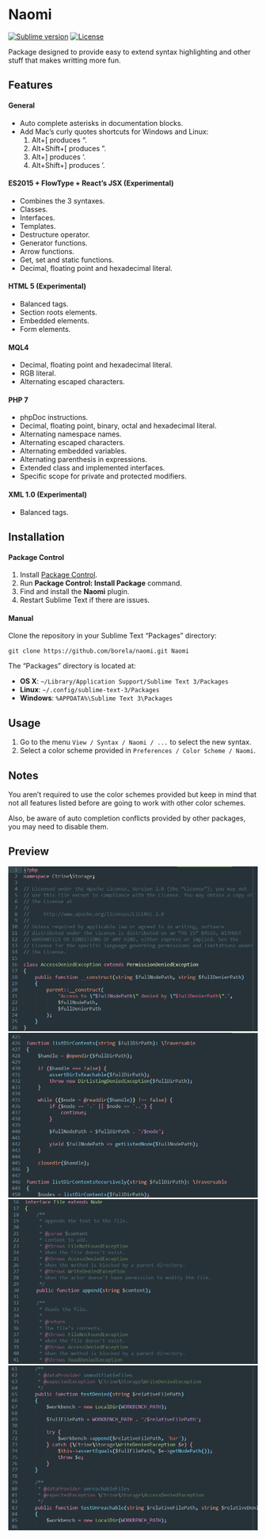 # Naomi

[![Sublime version](https://img.shields.io/badge/sublime%203->%3D3084-orange.svg?style=flat-square)][sublime]
[![License](http://img.shields.io/:license-apache-blue.svg?style=flat-square)](LICENSE.md)

Package designed to provide easy to extend syntax highlighting and other stuff
that makes writting more fun.

## Features

#### General

* Auto complete asterisks in documentation blocks.
* Add Mac’s curly quotes shortcuts for Windows and Linux:
    1. Alt+[ produces “.
    2. Alt+Shift+[ produces ”.
    3. Alt+] produces ‘.
    4. Alt+Shift+] produces ’.

#### ES2015 + FlowType + React’s JSX (Experimental)

* Combines the 3 syntaxes.
* Classes.
* Interfaces.
* Templates.
* Destructure operator.
* Generator functions.
* Arrow functions.
* Get, set and static functions.
* Decimal, floating point and hexadecimal literal.

#### HTML 5 (Experimental)

* Balanced tags.
* Section roots elements.
* Embedded elements.
* Form elements.

#### MQL4

* Decimal, floating point and hexadecimal literal.
* RGB literal.
* Alternating escaped characters.

#### PHP 7

* phpDoc instructions.
* Decimal, floating point, binary, octal and hexadecimal literal.
* Alternating namespace names.
* Alternating escaped characters.
* Alternating embedded variables.
* Alternating parenthesis in expressions.
* Extended class and implemented interfaces.
* Specific scope for private and protected modifiers.

#### XML 1.0 (Experimental)

* Balanced tags.

## Installation

#### Package Control

1. Install [Package Control](https://packagecontrol.io/installation).
2. Run **Package Control: Install Package** command.
3. Find and install the **Naomi** plugin.
4. Restart Sublime Text if there are issues.

#### Manual

Clone the repository in your Sublime Text “Packages” directory:

    git clone https://github.com/borela/naomi.git Naomi

The “Packages” directory is located at:

* **OS X**: `~/Library/Application Support/Sublime Text 3/Packages`
* **Linux**: `~/.config/sublime-text-3/Packages`
* **Windows**: `%APPDATA%\Sublime Text 3\Packages`

## Usage

1. Go to the menu `View / Syntax / Naomi / ...` to select the new syntax.
2. Select a color scheme provided in `Preferences / Color Scheme / Naomi`.

## Notes

You aren’t required to use the color schemes provided but keep in mind
that not all features listed before are going to work with other color schemes.

Also, be aware of auto completion conflicts provided by other packages, you may
need to disable them.

## Preview

![Candyman PHP 7 preview 1](./preview/php7/candyman-1.png)
![Candyman PHP 7 preview 2](./preview/php7/candyman-2.png)
![Candyman PHP 7 preview 3](./preview/php7/candyman-3.png)
![Candyman PHP 7 preview 4](./preview/php7/candyman-4.png)

[sublime]: http://www.sublimetext.com/
